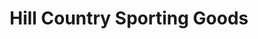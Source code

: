 ---
title: "Hill Country Sporting Goods"
url: /junction/hill-country-sporting-goods/
shop: sports
---